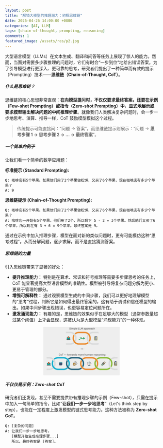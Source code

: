 ```yaml
---
layout: post
title: "解锁大模型的推理潜力：初探思维链"
date: 2025-04-26 14:00:00 +0800
categories: [AI, LLM]
tags: [chain-of-thought, prompting, reasoning]
comments: 1
featured_image: /assets/res/p2.jpg
---
```


大型语言模型（LLMs）在文本生成、翻译和问答等任务上展现了惊人的能力。然而，当面对需要多步骤推理的问题时，它们有时会“一步到位”地给出错误答案。为了引导模型进行更深入、更可靠的思考，研究者们提出了一种简单而有效的提示（Prompting）技术——**思维链（Chain-of-Thought, CoT）**。

##### 什么是思维链？

思维链的核心思想非常直观：**在向模型提问时，不仅仅要求最终答案，还要在示例（Few-shot Prompting）或指令（Zero-shot Prompting）中，显式地展示或要求模型输出解决问题的中间推理步骤**。就像我们人类解决复杂问题时，会一步一步地思考、演算、推导一样，CoT 鼓励模型模拟这个过程。

> 传统提示可能直接问：“问题 -> 答案”，而思维链提示则展示：“问题 -> **思考步骤 1 -> 思考步骤 2 -> ... -> 最终答案**”。

##### 一个简单的例子

让我们看一个简单的数学应用题：

**标准提示 (Standard Prompting):**

```
Q: 咖啡店有5个苹果。如果他们用了2个苹果做松饼，又买了6个苹果，现在咖啡店有多少个苹果？
A: 9
```

**思维链提示 (Chain-of-Thought Prompting):**

```
Q: 咖啡店有5个苹果。如果他们用了2个苹果做松饼，又买了6个苹果，现在咖啡店有多少个苹果？
A: 咖啡店一开始有5个苹果。他们用了2个，所以剩下 5 - 2 = 3个苹果。然后他们又买了6个苹果，所以现在有 3 + 6 = 9个苹果。最终答案是 9。
```

通过在示例中加入推理步骤，模型在面对新的类似问题时，更有可能模仿这种“思考过程”，从而分解问题，逐步求解，而不是直接猜测答案。

##### 思维链的力量

引入思维链带来了显著的好处：

- **提升推理能力：** 特别是在算术、常识和符号推理等需要多步骤思考的任务上，CoT 能显著提高大型语言模型的准确性。模型被引导将复杂问题分解为更小、更易于管理的部分。
- **增强可解释性：** 通过观察模型生成的中间步骤，我们可以更好地理解模型的“思考”过程，判断它是如何得出最终答案的，这有助于调试和信任模型的输出。如果中间步骤出现错误，也更容易定位问题所在。
- **激发涌现能力：** 有趣的是，思维链的效果似乎在足够大的模型（通常参数量超过某个阈值）上才会显现，这被认为是大型模型“涌现能力”的一种体现。

<img src="/assets/image/cot.jpg" 
     alt="思维链过程示意" 
     style="max-width: 50%; height: auto; display: block; margin: 0 auto;">

##### 不仅仅是示例：Zero-shot CoT

研究者们还发现，甚至不需要提供带有推理步骤的示例（Few-shot），只需在提示中加入一句简单的指令，比如“**让我们一步一步地思考**”（Let's think step by step），也能在一定程度上激发模型的链式思考能力，这种方法被称为 **Zero-shot CoT**。

```
Q: [复杂的问题]
A: 让我们一步一步地思考。
   [模型开始生成推理步骤...]
   所以，最终答案是 [答案]。
```
